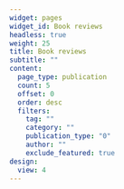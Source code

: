 ```yaml
---
widget: pages
widget_id: Book reviews
headless: true
weight: 25
title: Book reviews
subtitle: ""
content:
  page_type: publication
  count: 5
  offset: 0
  order: desc
  filters:
    tag: ""
    category: ""
    publication_type: "0"
    author: ""
    exclude_featured: true
design:
  view: 4
---
```

